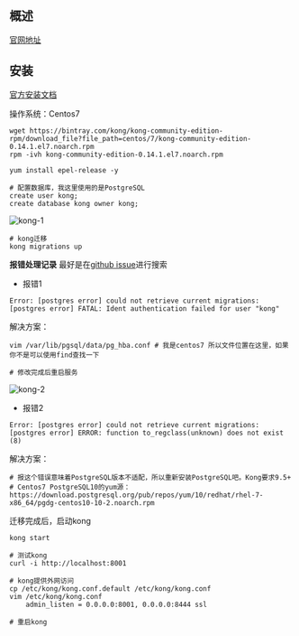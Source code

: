 ## 概述
[官网地址](https://konghq.com/)

## 安装
[官方安装文档](https://docs.konghq.com/install/centos/?_ga=2.210441301.1977415201.1542346890-1904609295.1542346890)

操作系统：Centos7

```
wget https://bintray.com/kong/kong-community-edition-rpm/download_file?file_path=centos/7/kong-community-edition-0.14.1.el7.noarch.rpm
rpm -ivh kong-community-edition-0.14.1.el7.noarch.rpm

yum install epel-release -y

# 配置数据库，我这里使用的是PostgreSQL
create user kong;
create database kong owner kong;
```

![kong-1](https://github.com/bloodzer0/Enterprise_Security_Build--Open_Source/raw/master/Application%20Security/Security%20Development%20Lifecycle/img/kong-1.png)

```
# kong迁移
kong migrations up
```

**报错处理记录**
最好是在[github issue](https://github.com/Kong/kong/issues)进行搜索

* 报错1

```
Error: [postgres error] could not retrieve current migrations: [postgres error] FATAL: Ident authentication failed for user "kong"
```

解决方案：

```
vim /var/lib/pgsql/data/pg_hba.conf # 我是centos7 所以文件位置在这里，如果你不是可以使用find查找一下

# 修改完成后重启服务
```

![kong-2](https://github.com/bloodzer0/Enterprise_Security_Build--Open_Source/raw/master/Application%20Security/Security%20Development%20Lifecycle/img/kong-2.png)

* 报错2

```
Error: [postgres error] could not retrieve current migrations: [postgres error] ERROR: function to_regclass(unknown) does not exist (8)
```

解决方案：

```
# 报这个错误意味着PostgreSQL版本不适配，所以重新安装PostgreSQL吧。Kong要求9.5+
# Centos7 PostgreSQL10的yum源：https://download.postgresql.org/pub/repos/yum/10/redhat/rhel-7-x86_64/pgdg-centos10-10-2.noarch.rpm
```
迁移完成后，启动kong

```
kong start

# 测试kong
curl -i http://localhost:8001

# kong提供外网访问
cp /etc/kong/kong.conf.default /etc/kong/kong.conf
vim /etc/kong/kong.conf
	admin_listen = 0.0.0.0:8001, 0.0.0.0:8444 ssl

# 重启kong
```
